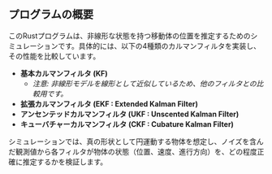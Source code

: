 ## プログラムの概要

このRustプログラムは、非線形な状態を持つ移動体の位置を推定するためのシミュレーションです。具体的には、以下の4種類のカルマンフィルタを実装し、その性能を比較しています。

- **基本カルマンフィルタ (KF)**
  -  *注意: 非線形モデルを線形として近似しているため、他のフィルタとの比較用です。*
- **拡張カルマンフィルタ (EKF : Extended Kalman Filter)**
- **アンセンテッドカルマンフィルタ (UKF : Unscented Kalman Filter)**
- **キューバチャーカルマンフィルタ (CKF : Cubature Kalman Filter)**

シミュレーションでは、真の形状として円運動する物体を想定し、ノイズを含んだ観測値から各フィルタが物体の状態（位置、速度、進行方向）を、どの程度正確に推定するかを検証します。